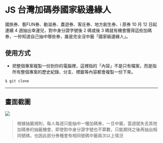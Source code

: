 # JS 台灣加碼券國家級邊緣人

國旅券、藝FUN券、動滋券、農遊券、客庄券、地方創生券、i 原券 10 月 12 日起連續 4 週抽出幸運兒，對中身分證字號後 2 碼或後 3 碼就有機會獲得這些加碼券，一秒知道自己抽中哪些券，誰是完全沒中籤「國家級邊緣人」。

## 使用方式
- 把整個專案複製一份到你的電腦裡，這裡指的「內容」不是只有檔案，而是指所有整個專案的歷史紀錄、分支、標籤等內容都會複製一份下來。
```sh
$ git clone
```

----

## 畫面截圖
![](https://i.imgur.com/hRRgSMR.gif)
> 根據抽籤規則，每人每週只能抽中一種加碼券，一旦中籤，當週就失去其他加碼券的抽籤機會，即使對中身分證字號也不算數，只能期待之後再抽出相同號碼，也因此部分券種會有相同號碼中籤兩次以上情況
